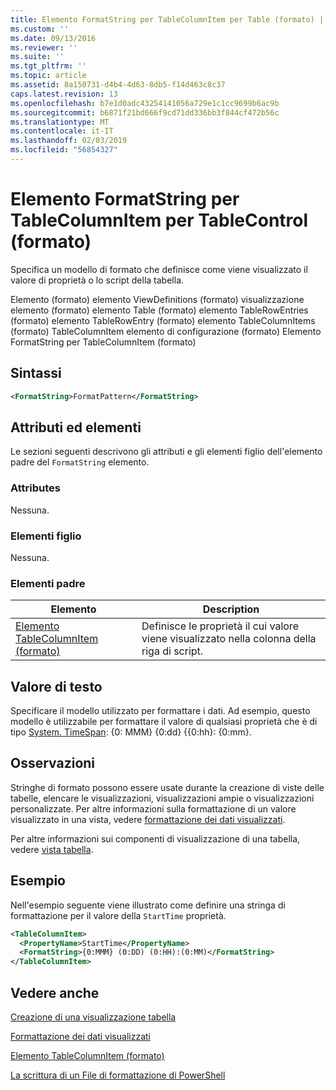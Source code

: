 ```yaml
---
title: Elemento FormatString per TableColumnItem per Table (formato) | Microsoft Docs
ms.custom: ''
ms.date: 09/13/2016
ms.reviewer: ''
ms.suite: ''
ms.tgt_pltfrm: ''
ms.topic: article
ms.assetid: 8a150731-d4b4-4d63-8db5-f14d463c8c37
caps.latest.revision: 13
ms.openlocfilehash: b7e1d0adc43254141056a729e1c1cc9699b6ac9b
ms.sourcegitcommit: b6871f21bd666f9cd71dd336bb3f844cf472b56c
ms.translationtype: MT
ms.contentlocale: it-IT
ms.lasthandoff: 02/03/2019
ms.locfileid: "56854327"
---
```

# <a name="formatstring-element-for-tablecolumnitem-for-tablecontrol-format"></a>Elemento FormatString per TableColumnItem per TableControl (formato)

Specifica un modello di formato che definisce come viene visualizzato il valore di proprietà o lo script della tabella.

Elemento (formato) elemento ViewDefinitions (formato) visualizzazione elemento (formato) elemento Table (formato) elemento TableRowEntries (formato) elemento TableRowEntry (formato) elemento TableColumnItems (formato) TableColumnItem elemento di configurazione (formato) Elemento FormatString per TableColumnItem (formato)

## <a name="syntax"></a>Sintassi

```xml
<FormatString>FormatPattern</FormatString>
```

## <a name="attributes-and-elements"></a>Attributi ed elementi

Le sezioni seguenti descrivono gli attributi e gli elementi figlio dell'elemento padre del `FormatString` elemento.

### <a name="attributes"></a>Attributes

Nessuna.

### <a name="child-elements"></a>Elementi figlio

Nessuna.

### <a name="parent-elements"></a>Elementi padre

|Elemento|Description|
|-------------|-----------------|
|[Elemento TableColumnItem (formato)](./tablecolumnitem-element-for-tablecolumnitems-for-tablecontrol-format.md)|Definisce le proprietà il cui valore viene visualizzato nella colonna della riga di script.|

## <a name="text-value"></a>Valore di testo

Specificare il modello utilizzato per formattare i dati. Ad esempio, questo modello è utilizzabile per formattare il valore di qualsiasi proprietà che è di tipo [System. TimeSpan](/dotnet/api/System.TimeSpan): {0: MMM} {0:dd} {{0:hh}: {0:mm}.

## <a name="remarks"></a>Osservazioni

Stringhe di formato possono essere usate durante la creazione di viste delle tabelle, elencare le visualizzazioni, visualizzazioni ampie o visualizzazioni personalizzate. Per altre informazioni sulla formattazione di un valore visualizzato in una vista, vedere [formattazione dei dati visualizzati](./formatting-displayed-data.md).

Per altre informazioni sui componenti di visualizzazione di una tabella, vedere [vista tabella](./creating-a-table-view.md).

## <a name="example"></a>Esempio

Nell'esempio seguente viene illustrato come definire una stringa di formattazione per il valore della `StartTime` proprietà.

```xml
<TableColumnItem>
  <PropertyName>StartTime</PropertyName>
  <FormatString>{0:MMM} (0:DD) (0:HH):(0:MM)</FormatString>
</TableColumnItem>
```

## <a name="see-also"></a>Vedere anche

[Creazione di una visualizzazione tabella](./creating-a-table-view.md)

[Formattazione dei dati visualizzati](./formatting-displayed-data.md)

[Elemento TableColumnItem (formato)](./tablecolumnitem-element-for-tablecolumnitems-for-tablecontrol-format.md)

[La scrittura di un File di formattazione di PowerShell](./writing-a-powershell-formatting-file.md)
